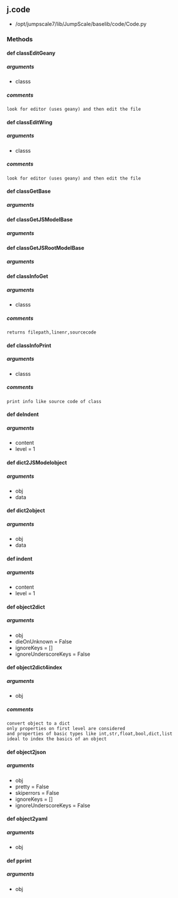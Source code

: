 ## j.code

- /opt/jumpscale7/lib/JumpScale/baselib/code/Code.py

### Methods

#### def classEditGeany 

##### arguments

- classs

##### comments

```
look for editor (uses geany) and then edit the file

```

#### def classEditWing 

##### arguments

- classs

##### comments

```
look for editor (uses geany) and then edit the file

```

#### def classGetBase 

##### arguments

#### def classGetJSModelBase 

##### arguments

#### def classGetJSRootModelBase 

##### arguments

#### def classInfoGet 

##### arguments

- classs

##### comments

```
returns filepath,linenr,sourcecode

```

#### def classInfoPrint 

##### arguments

- classs

##### comments

```
print info like source code of class

```

#### def deIndent 

##### arguments

- content
- level = 1

#### def dict2JSModelobject 

##### arguments

- obj
- data

#### def dict2object 

##### arguments

- obj
- data

#### def indent 

##### arguments

- content
- level = 1

#### def object2dict 

##### arguments

- obj
- dieOnUnknown = False
- ignoreKeys = []
- ignoreUnderscoreKeys = False

#### def object2dict4index 

##### arguments

- obj

##### comments

```
convert object to a dict
only properties on first level are considered
and properties of basic types like int,str,float,bool,dict,list
ideal to index the basics of an object

```

#### def object2json 

##### arguments

- obj
- pretty = False
- skiperrors = False
- ignoreKeys = []
- ignoreUnderscoreKeys = False

#### def object2yaml 

##### arguments

- obj

#### def pprint 

##### arguments

- obj

